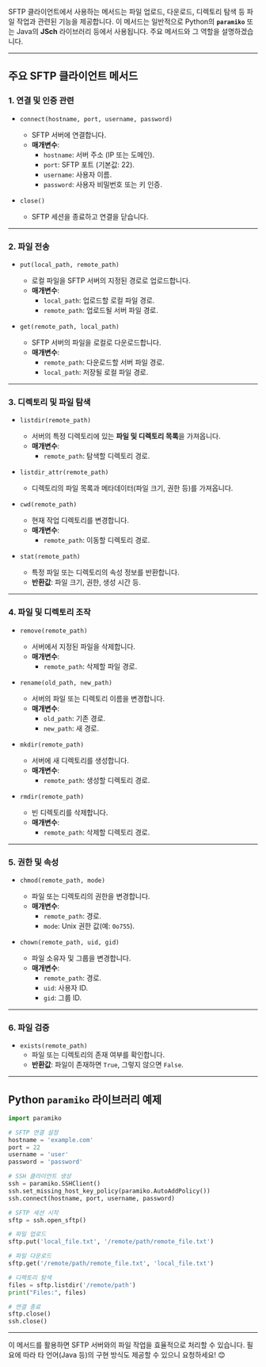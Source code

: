 SFTP 클라이언트에서 사용하는 메서드는 파일 업로드, 다운로드, 디렉토리 탐색 등 파일 작업과 관련된 기능을 제공합니다. 이 메서드는 일반적으로 Python의 **`paramiko`** 또는 Java의 **JSch** 라이브러리 등에서 사용됩니다. 주요 메서드와 그 역할을 설명하겠습니다.

---

## 주요 SFTP 클라이언트 메서드

### 1. **연결 및 인증 관련**
- `connect(hostname, port, username, password)`  
  - SFTP 서버에 연결합니다.  
  - **매개변수**:
    - `hostname`: 서버 주소 (IP 또는 도메인).
    - `port`: SFTP 포트 (기본값: 22).
    - `username`: 사용자 이름.
    - `password`: 사용자 비밀번호 또는 키 인증.

- `close()`  
  - SFTP 세션을 종료하고 연결을 닫습니다.

---

### 2. **파일 전송**
- `put(local_path, remote_path)`  
  - 로컬 파일을 SFTP 서버의 지정된 경로로 업로드합니다.  
  - **매개변수**:
    - `local_path`: 업로드할 로컬 파일 경로.
    - `remote_path`: 업로드될 서버 파일 경로.

- `get(remote_path, local_path)`  
  - SFTP 서버의 파일을 로컬로 다운로드합니다.  
  - **매개변수**:
    - `remote_path`: 다운로드할 서버 파일 경로.
    - `local_path`: 저장될 로컬 파일 경로.

---

### 3. **디렉토리 및 파일 탐색**
- `listdir(remote_path)`  
  - 서버의 특정 디렉토리에 있는 **파일 및 디렉토리 목록**을 가져옵니다.  
  - **매개변수**:  
    - `remote_path`: 탐색할 디렉토리 경로.

- `listdir_attr(remote_path)`  
  - 디렉토리의 파일 목록과 메타데이터(파일 크기, 권한 등)를 가져옵니다.

- `cwd(remote_path)`  
  - 현재 작업 디렉토리를 변경합니다.  
  - **매개변수**:  
    - `remote_path`: 이동할 디렉토리 경로.

- `stat(remote_path)`  
  - 특정 파일 또는 디렉토리의 속성 정보를 반환합니다.  
  - **반환값**: 파일 크기, 권한, 생성 시간 등.

---

### 4. **파일 및 디렉토리 조작**
- `remove(remote_path)`  
  - 서버에서 지정된 파일을 삭제합니다.  
  - **매개변수**:  
    - `remote_path`: 삭제할 파일 경로.

- `rename(old_path, new_path)`  
  - 서버의 파일 또는 디렉토리 이름을 변경합니다.  
  - **매개변수**:  
    - `old_path`: 기존 경로.
    - `new_path`: 새 경로.

- `mkdir(remote_path)`  
  - 서버에 새 디렉토리를 생성합니다.  
  - **매개변수**:  
    - `remote_path`: 생성할 디렉토리 경로.

- `rmdir(remote_path)`  
  - 빈 디렉토리를 삭제합니다.  
  - **매개변수**:  
    - `remote_path`: 삭제할 디렉토리 경로.

---

### 5. **권한 및 속성**
- `chmod(remote_path, mode)`  
  - 파일 또는 디렉토리의 권한을 변경합니다.  
  - **매개변수**:  
    - `remote_path`: 경로.
    - `mode`: Unix 권한 값(예: `0o755`).

- `chown(remote_path, uid, gid)`  
  - 파일 소유자 및 그룹을 변경합니다.  
  - **매개변수**:  
    - `remote_path`: 경로.
    - `uid`: 사용자 ID.
    - `gid`: 그룹 ID.

---

### 6. **파일 검증**
- `exists(remote_path)`  
  - 파일 또는 디렉토리의 존재 여부를 확인합니다.  
  - **반환값**: 파일이 존재하면 `True`, 그렇지 않으면 `False`.

---

## Python `paramiko` 라이브러리 예제

```python
import paramiko

# SFTP 연결 설정
hostname = 'example.com'
port = 22
username = 'user'
password = 'password'

# SSH 클라이언트 생성
ssh = paramiko.SSHClient()
ssh.set_missing_host_key_policy(paramiko.AutoAddPolicy())
ssh.connect(hostname, port, username, password)

# SFTP 세션 시작
sftp = ssh.open_sftp()

# 파일 업로드
sftp.put('local_file.txt', '/remote/path/remote_file.txt')

# 파일 다운로드
sftp.get('/remote/path/remote_file.txt', 'local_file.txt')

# 디렉토리 탐색
files = sftp.listdir('/remote/path')
print("Files:", files)

# 연결 종료
sftp.close()
ssh.close()
```

---

이 메서드를 활용하면 SFTP 서버와의 파일 작업을 효율적으로 처리할 수 있습니다. 필요에 따라 타 언어(Java 등)의 구현 방식도 제공할 수 있으니 요청하세요! 😊
